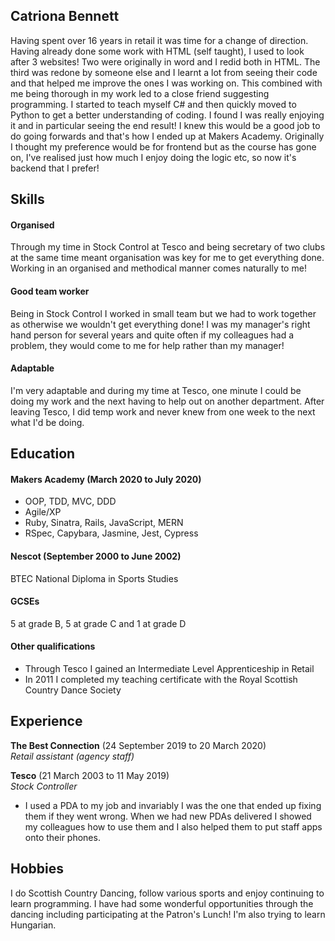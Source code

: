 ## Catriona Bennett

Having spent over 16 years in retail it was time for a change of direction. Having already done some work with HTML (self taught), I used to look after 3 websites! Two were originally in word and I redid both in HTML. The third was redone by someone else and I learnt a lot from seeing their code and that helped me improve the ones I was working on. This combined with me being thorough in my work led to a close friend suggesting programming. I started to teach myself C# and then quickly moved to Python to get a better understanding of coding. I found I was really enjoying it and in particular seeing the end result! I knew this would be a good job to do going forwards and that's how I ended up at Makers Academy. Originally I thought my preference would be for frontend but as the course has gone on, I've realised just how much I enjoy doing the logic etc, so now it's backend that I prefer!

## Skills

#### Organised

Through my time in Stock Control at Tesco and being secretary of two clubs at the same time meant organisation was key for me to get everything done. Working in an organised and methodical manner comes naturally to me!

#### Good team worker

Being in Stock Control I worked in small team but we had to work together as otherwise we wouldn't get everything done! I was my manager's right hand person for several years and quite often if my colleagues had a problem, they would come to me for help rather than my manager!

#### Adaptable

I'm very adaptable and during my time at Tesco, one minute I could be doing my work and the next having to help out on another department. After leaving Tesco, I did temp work and never knew from one week to the next what I'd be doing.

## Education

#### Makers Academy (March 2020 to July 2020)

- OOP, TDD, MVC, DDD
- Agile/XP
- Ruby, Sinatra, Rails, JavaScript, MERN
- RSpec, Capybara, Jasmine, Jest, Cypress

#### Nescot (September 2000 to June 2002)

BTEC National Diploma in Sports Studies

#### GCSEs

5 at grade B, 5 at grade C and 1 at grade D

#### Other qualifications

- Through Tesco I gained an Intermediate Level Apprenticeship in Retail
- In 2011 I completed my teaching certificate with the Royal Scottish Country Dance Society

## Experience

**The Best Connection** (24 September 2019 to 20 March 2020)    
*Retail assistant (agency staff)*

**Tesco** (21 March 2003 to 11 May 2019)   
*Stock Controller*  
- I used a PDA to my job and invariably I was the one that ended up fixing them if they went wrong. When we had new PDAs delivered I showed my colleagues how to use them and I also helped them to put staff apps onto their phones.

## Hobbies

I do Scottish Country Dancing, follow various sports and enjoy continuing to learn programming. I have had some wonderful opportunities through the dancing including participating at the Patron's Lunch! I'm also trying to learn Hungarian.
 
